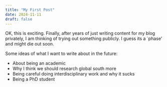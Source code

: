 ```yaml
---
title: "My First Post"
date: 2024-11-11
draft: false
---
```


OK, this is exciting. Finally, after years of just writing content for my blog privately, I am thinking of trying out something publicly. I guess its a `phase' and might die out soon.

Some ideas of what I want to write about in the future:

- About being an academic
- Why I think we should research global south more
- Being careful doing interdisciplinary work and why it sucks
- Being a PhD student

